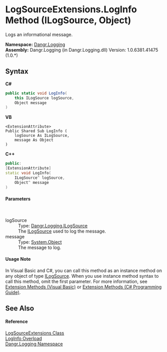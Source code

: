 # LogSourceExtensions.LogInfo Method (ILogSource, Object)
 

Logs an informational message.

**Namespace:**&nbsp;<a href="N_Dangr_Logging">Dangr.Logging</a><br />**Assembly:**&nbsp;Dangr.Logging (in Dangr.Logging.dll) Version: 1.0.6381.41475 (1.0.*)

## Syntax

**C#**<br />
``` C#
public static void LogInfo(
	this ILogSource logSource,
	Object message
)
```

**VB**<br />
``` VB
<ExtensionAttribute>
Public Shared Sub LogInfo ( 
	logSource As ILogSource,
	message As Object
)
```

**C++**<br />
``` C++
public:
[ExtensionAttribute]
static void LogInfo(
	ILogSource^ logSource, 
	Object^ message
)
```


#### Parameters
&nbsp;<dl><dt>logSource</dt><dd>Type: <a href="T_Dangr_Logging_ILogSource">Dangr.Logging.ILogSource</a><br />The <a href="T_Dangr_Logging_ILogSource">ILogSource</a> used to log the message.</dd><dt>message</dt><dd>Type: <a href="http://msdn2.microsoft.com/en-us/library/e5kfa45b" target="_blank">System.Object</a><br />The message to log.</dd></dl>

#### Usage Note
In Visual Basic and C#, you can call this method as an instance method on any object of type <a href="T_Dangr_Logging_ILogSource">ILogSource</a>. When you use instance method syntax to call this method, omit the first parameter. For more information, see <a href="http://msdn.microsoft.com/en-us/library/bb384936.aspx">Extension Methods (Visual Basic)</a> or <a href="http://msdn.microsoft.com/en-us/library/bb383977.aspx">Extension Methods (C# Programming Guide)</a>.

## See Also


#### Reference
<a href="T_Dangr_Logging_LogSourceExtensions">LogSourceExtensions Class</a><br /><a href="Overload_Dangr_Logging_LogSourceExtensions_LogInfo">LogInfo Overload</a><br /><a href="N_Dangr_Logging">Dangr.Logging Namespace</a><br />